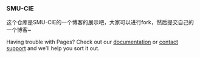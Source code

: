 ### SMU-CIE

这个仓库是SMU-CIE的一个博客的展示吧，大家可以进行fork，然后提交自己的一个博客~

Having trouble with Pages? Check out our [documentation](https://help.github.com/categories/github-pages-basics/) or [contact support](https://github.com/contact) and we’ll help you sort it out.
